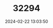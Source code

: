 ---
title: "32294"
category: "Maclura brasiliensis"
draft: false
date: 2024-02-22 13:03:50
languages:
  Portuguese: ["Tataíba"]
---
